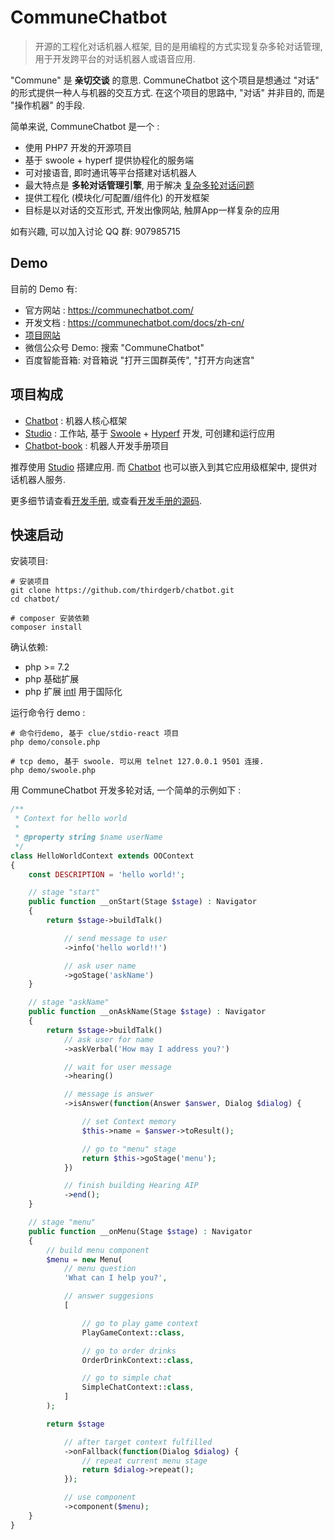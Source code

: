 # CommuneChatbot

> 开源的工程化对话机器人框架, 目的是用编程的方式实现复杂多轮对话管理, 用于开发跨平台的对话机器人或语音应用.

"Commune" 是 __亲切交谈__ 的意思. CommuneChatbot 这个项目是想通过 "对话" 的形式提供一种人与机器的交互方式. 在这个项目的思路中, "对话" 并非目的, 而是 "操作机器" 的手段.

简单来说, CommuneChatbot 是一个 :

- 使用 PHP7 开发的开源项目
- 基于 swoole + hyperf 提供协程化的服务端
- 可对接语音, 即时通讯等平台搭建对话机器人
- 最大特点是 __多轮对话管理引擎__, 用于解决 [复杂多轮对话问题](/zh-cn/core-concepts/complex-conversation.md)
- 提供工程化 (模块化/可配置/组件化) 的开发框架
- 目标是以对话的交互形式, 开发出像网站, 触屏App一样复杂的应用

如有兴趣, 可以加入讨论 QQ 群: 907985715

## Demo

目前的 Demo 有:

* 官方网站 : https://communechatbot.com/
* 开发文档 : https://communechatbot.com/docs/zh-cn/
* [项目网站](https://communechatbot.com)
* 微信公众号 Demo: 搜索 "CommuneChatbot"
* 百度智能音箱: 对音箱说 "打开三国群英传", "打开方向迷宫"

## 项目构成

- [Chatbot](https://github.com/thirdgerb/chatbot) : 机器人核心框架
- [Studio](https://github.com/thirdgerb/studio-hyperf) : 工作站, 基于 [Swoole](https://github.com/swoole/swoole-src) + [Hyperf](https://github.com/hyperf/hyperf) 开发, 可创建和运行应用
- [Chatbot-book](https://github.com/thirdgerb/chatbot-book) : 机器人开发手册项目

推荐使用 [Studio](https://github.com/thirdgerb/studio-hyperf) 搭建应用.
而 [Chatbot](https://github.com/thirdgerb/chatbot) 也可以嵌入到其它应用级框架中,
提供对话机器人服务.

更多细节请查看[开发手册](https://communechatbot.com/docs/zh-cn/), 或查看[开发手册的源码](https://github.com/thirdgerb/chatbot-book).

## 快速启动

安装项目:

    # 安装项目
    git clone https://github.com/thirdgerb/chatbot.git
    cd chatbot/

    # composer 安装依赖
    composer install

确认依赖:

- php >= 7.2
- php 基础扩展
- php 扩展 [intl](https://www.php.net/manual/en/book.intl.php) 用于国际化

运行命令行 demo :

    # 命令行demo, 基于 clue/stdio-react 项目
    php demo/console.php

    # tcp demo, 基于 swoole. 可以用 telnet 127.0.0.1 9501 连接.
    php demo/swoole.php

用 CommuneChatbot 开发多轮对话, 一个简单的示例如下 :

```php
/**
 * Context for hello world
 *
 * @property string $name userName
 */
class HelloWorldContext extends OOContext
{
    const DESCRIPTION = 'hello world!';

    // stage "start"
    public function __onStart(Stage $stage) : Navigator
    {
        return $stage->buildTalk()

            // send message to user
            ->info('hello world!!')

            // ask user name
            ->goStage('askName')
    }

    // stage "askName"
    public function __onAskName(Stage $stage) : Navigator
    {
        return $stage->buildTalk()
            // ask user for name
            ->askVerbal('How may I address you?')

            // wait for user message
            ->hearing()

            // message is answer
            ->isAnswer(function(Answer $answer, Dialog $dialog) {

                // set Context memory
                $this->name = $answer->toResult();

                // go to "menu" stage
                return $this->goStage('menu');
            })

            // finish building Hearing AIP
            ->end();
    }

    // stage "menu"
    public function __onMenu(Stage $stage) : Navigator
    {
        // build menu component
        $menu = new Menu(
            // menu question
            'What can I help you?',

            // answer suggesions
            [

                // go to play game context
                PlayGameContext::class,

                // go to order drinks
                OrderDrinkContext::class,

                // go to simple chat
                SimpleChatContext::class,
            ]
        );

        return $stage

            // after target context fulfilled
            ->onFallback(function(Dialog $dialog) {
                // repeat current menu stage
                return $dialog->repeat();
            });

            // use component
            ->component($menu);
    }
}
```



